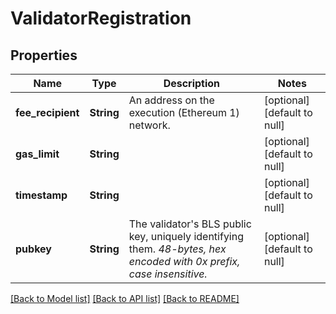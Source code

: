 # ValidatorRegistration
## Properties

| Name | Type | Description | Notes |
|------------ | ------------- | ------------- | -------------|
| **fee\_recipient** | **String** | An address on the execution (Ethereum 1) network. | [optional] [default to null] |
| **gas\_limit** | **String** |  | [optional] [default to null] |
| **timestamp** | **String** |  | [optional] [default to null] |
| **pubkey** | **String** | The validator&#39;s BLS public key, uniquely identifying them. _48-bytes, hex encoded with 0x prefix, case insensitive._ | [optional] [default to null] |

[[Back to Model list]](../README.md#documentation-for-models) [[Back to API list]](../README.md#documentation-for-api-endpoints) [[Back to README]](../README.md)

